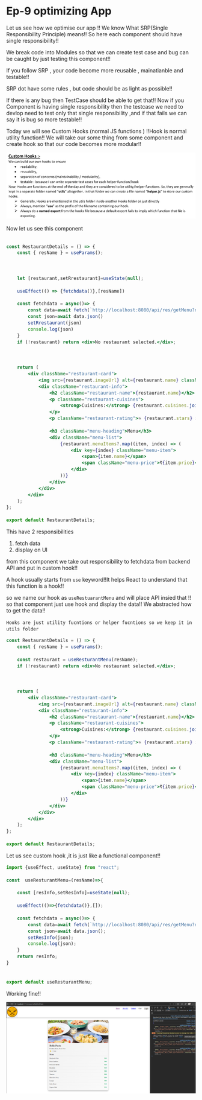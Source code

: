 # Ep-9 optimizing App

Let us see how we optimise our app !! We know What SRP(Single Responsibility Principle) means!! So here each component should have single responsibility!! 

We break code into Modules so that we can create test case and bug can be caught by just testing this component!!

If you follow SRP , your code become more reusable , mainatianble and testable!!

SRP dot have some rules , but code should be as light as possible!!

If there is any bug then TestCase should be able to get that!! Now if you Component is having single responsibility then the testcase we need to devlop need to test only that single responsibility ,and if that fails we can say it is bug so more testable!!



Today we will see Custom Hooks (normal JS functions ) !!Hook is normal utility function!! We will take our some thing from some component and create hook so that our code becomes more modular!!

![alt text](image.png)

Now let us see this component 

```jsx

const RestaurantDetails = () => {
    const { resName } = useParams();



    let [restaurant,setRrestaurant]=useState(null);

    useEffect(() => {fetchdata()},[resName])

    const fetchdata = async()=> {
        const data=await fetch(`http://localhost:8080/api/res/getMenu?name=${resName}`);
        const json=await data.json()
        setRrestaurant(json)
        console.log(json)
    }
    if (!restaurant) return <div>No restaurant selected.</div>;



    return (
        <div className="restaurant-card">
            <img src={restaurant.imageUrl} alt={restaurant.name} className="restaurant-image" />
            <div className="restaurant-info">
                <h2 className="restaurant-name">{restaurant.name}</h2>
                <p className="restaurant-cuisines">
                    <strong>Cuisines:</strong> {restaurant.cuisines.join(', ')}
                </p>
                <p className="restaurant-rating">⭐ {restaurant.stars} stars</p>

                <h3 className="menu-heading">Menu</h3>
                <div className="menu-list">
                    {restaurant.menuItems?.map((item, index) => (
                        <div key={index} className="menu-item">
                            <span>{item.name}</span>
                            <span className="menu-price">₹{item.price}</span>
                        </div>
                    ))}
                </div>
            </div>
        </div>
    );
};

export default RestaurantDetails;


```
This have 2 responsibilities 
1. fetch data
2. display on UI

from this component we take out responsibility to fetchdata from backend API and put in custom hook!!

A hook usually starts from `use` keyword!!It helps React to understand that this function is a hook!!

so we name our hook as `useRestuarantMenu` and will place API insied that !! so that component just use hook and display the data!! We abstracted how to get the data!!

`Hooks are just utility fucntions or helper fucntions so we keep it in utils folder`

```jsx
const RestaurantDetails = () => {
    const { resName } = useParams();
    
    const restaurant = useResturantMenu(resName);
    if (!restaurant) return <div>No restaurant selected.</div>;



    return (
        <div className="restaurant-card">
            <img src={restaurant.imageUrl} alt={restaurant.name} className="restaurant-image" />
            <div className="restaurant-info">
                <h2 className="restaurant-name">{restaurant.name}</h2>
                <p className="restaurant-cuisines">
                    <strong>Cuisines:</strong> {restaurant.cuisines.join(', ')}
                </p>
                <p className="restaurant-rating">⭐ {restaurant.stars} stars</p>

                <h3 className="menu-heading">Menu</h3>
                <div className="menu-list">
                    {restaurant.menuItems?.map((item, index) => (
                        <div key={index} className="menu-item">
                            <span>{item.name}</span>
                            <span className="menu-price">₹{item.price}</span>
                        </div>
                    ))}
                </div>
            </div>
        </div>
    );
};

export default RestaurantDetails;

```
Let us see custom hook ,it is just like a functional component!!

```jsx
import {useEffect, useState} from "react";

const  useResturantMenu=(resName)=>{

    const [resInfo,setResInfo]=useState(null);

    useEffect(()=>{fetchdata()},[]);

    const fetchdata = async()=> {
        const data=await fetch(`http://localhost:8080/api/res/getMenu?name=${resName}`);
        const json=await data.json();
        setResInfo(json);
        console.log(json);
    }
    return resInfo;
}


export default useResturantMenu;

```

Working fine!!

![alt text](image-1.png)





















